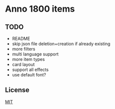 # Anno 1800 items

## TODO

- README
- skip json file deletion+creation if already existing
- more filters
- multi language support
- more item types
- card layout
- support all effects
- use default font?

## License

[MIT](https://choosealicense.com/licenses/mit/)
